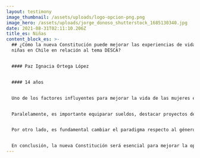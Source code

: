 ```yaml
---
layout: testimony
image_thumbnail: /assets/uploads/logo-opcion-png.png
image_hero: /assets/uploads/jorge_donoso_shutterstock_1685130340.jpg
date: 2021-08-31T02:11:10.206Z
title_es: Niñas
content_block_es: >-
  ## ¿Cómo la nueva Constitución puede mejorar las experiencias de vida de las
  niñas en Chile en relación al tema DESCA?


  #### Paz Ignacia Ortega López


  #### 14 años


  Uno de los factores influyentes para mejorar la vida de las mujeres en una nueva Constitución, es lograr la igualdad entre los géneros, generando de este modo, un ambiente sociocultural más seguro.


  Paralelamente, es importante equiparar sueldos, destacar proyectos de grandes mujeres y restaurar una educación no sexista y feminista, para así garantizar a las futuras generaciones femeninas una vida con seguridad, igualdad y equidad en todo contexto.


  Por otro lado, es fundamental cambiar el paradigma respecto al género femenino, queriendo decir que este no esté ligado constantemente a roles domésticos, debido a que mujeres se han sentido forzadas en el momento de optar por ciertas decisiones que, en muchos casos, son contra de su voluntad.


  En conclusión, la nueva Constitución será esencial para mejorar la oportunidad de vida de las mujeres en Chile, en el ámbito social, cultural y ambiental.
---
```

